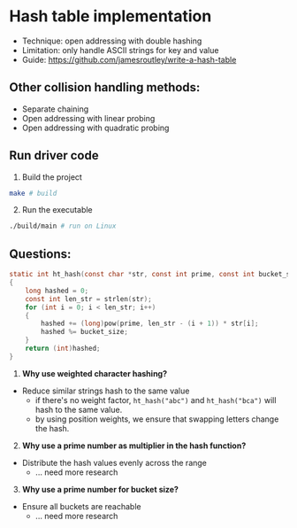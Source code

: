 # Hash table implementation

- Technique: open addressing with double hashing
- Limitation: only handle ASCII strings for key and value
- Guide: https://github.com/jamesroutley/write-a-hash-table

## Other collision handling methods:

- Separate chaining
- Open addressing with linear probing
- Open addressing with quadratic probing

## Run driver code

1. Build the project

```bash
make # build
```

2. Run the executable

```bash
./build/main # run on Linux
```

## Questions:

```c
static int ht_hash(const char *str, const int prime, const int bucket_size)
{
    long hashed = 0;
    const int len_str = strlen(str);
    for (int i = 0; i < len_str; i++)
    {
        hashed += (long)pow(prime, len_str - (i + 1)) * str[i];
        hashed %= bucket_size;
    }
    return (int)hashed;
}
```

1. **Why use weighted character hashing?**

- Reduce similar strings hash to the same value
  - if there's no weight factor, `ht_hash("abc")` and `ht_hash("bca")` will hash to the same value.
  - by using position weights, we ensure that swapping letters change the hash.

2. **Why use a prime number as multiplier in the hash function?**

- Distribute the hash values evenly across the range
  - ... need more research

3. **Why use a prime number for bucket size?**

- Ensure all buckets are reachable
  - ... need more research
